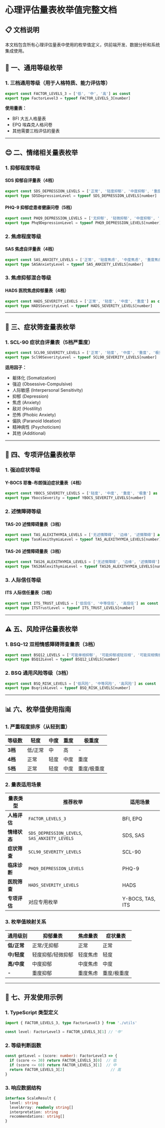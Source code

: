 # 心理评估量表枚举值完整文档

## 📋 文档说明

本文档包含所有心理评估量表中使用的枚举值定义，供前端开发、数据分析和系统集成使用。


## 🎯 一、通用等级枚举

### 1. 三档通用等级（用于人格特质、能力评估等）
```typescript
export const FACTOR_LEVELS_3 = ['低', '中', '高'] as const
export type FactorLevel3 = typeof FACTOR_LEVELS_3[number]
```

**使用量表：**
- BFI 大五人格量表
- EPQ 埃森克人格问卷
- 其他需要三档评估的量表

---

## 😊 二、情绪相关量表枚举

### 1. 抑郁程度等级

#### SDS 抑郁自评量表（4档）
```typescript
export const SDS_DEPRESSION_LEVELS = ['正常', '轻度抑郁', '中度抑郁', '重度抑郁'] as const
export type SDSDepressionLevel = typeof SDS_DEPRESSION_LEVELS[number]
```

#### PHQ-9 抑郁症患者健康问卷（5档）
```typescript
export const PHQ9_DEPRESSION_LEVELS = ['无抑郁', '轻微抑郁', '中度抑郁', '中重度抑郁', '重度抑郁'] as const
export type Phq9DepressionLevel = typeof PHQ9_DEPRESSION_LEVELS[number]
```

### 2. 焦虑程度等级

#### SAS 焦虑自评量表（4档）
```typescript
export const SAS_ANXIETY_LEVELS = ['正常', '轻度焦虑', '中度焦虑', '重度焦虑'] as const
export type SASAnxietyLevel = typeof SAS_ANXIETY_LEVELS[number]
```

### 3. 焦虑抑郁混合等级

#### HADS 医院焦虑抑郁量表（4档）
```typescript
export const HADS_SEVERITY_LEVELS = ['正常', '轻度', '中度', '重度'] as const
export type HADSSeverityLevel = typeof HADS_SEVERITY_LEVELS[number]
```

---

## 🏥 三、症状筛查量表枚举

### 1. SCL-90 症状自评量表（5档严重度）
```typescript
export const SCL90_SEVERITY_LEVELS = ['正常', '轻度', '中度', '重度', '极重度'] as const
export type Scl90SeverityLevel = typeof SCL90_SEVERITY_LEVELS[number]
```

**适用因子：**
- 躯体化 (Somatization)
- 强迫 (Obsessive-Compulsive)
- 人际敏感 (Interpersonal Sensitivity)
- 抑郁 (Depression)
- 焦虑 (Anxiety)
- 敌对 (Hostility)
- 恐怖 (Phobic Anxiety)
- 偏执 (Paranoid Ideation)
- 精神病性 (Psychoticism)
- 其他 (Additional)

---

## 🧠 四、专项评估量表枚举

### 1. 强迫症状等级

#### Y-BOCS 耶鲁-布朗强迫症状量表（4档）
```typescript
export const YBOCS_SEVERITY_LEVELS = ['轻度', '中度', '重度', '极重'] as const
export type YbocsSeverity = typeof YBOCS_SEVERITY_LEVELS[number]
```

### 2. 述情障碍等级

#### TAS-20 述情障碍量表（3档）
```typescript
export const TAS_ALEXITHYMIA_LEVELS = ['无述情障碍', '边缘', '述情障碍'] as const
export type TasAlexithymiaLevel = typeof TAS_ALEXITHYMIA_LEVELS[number]
```

#### TAS-26 述情障碍量表（3档）
```typescript
export const TAS26_ALEXITHYMIA_LEVELS = ['无述情障碍', '边缘', '述情障碍'] as const
export type TAS26AlexithymiaLevel = typeof TAS26_ALEXITHYMIA_LEVELS[number]
```

### 3. 人际信任等级

#### ITS 人际信任量表（3档）
```typescript
export const ITS_TRUST_LEVELS = ['低信任', '中等信任', '高信任'] as const
export type ITSTrustLevel = typeof ITS_TRUST_LEVELS[number]
```

---

## ⚠️ 五、风险评估量表枚举

### 1. BSQ-12 双相情感障碍筛查量表（3档）
```typescript
export const BSQ12_LEVELS = ['可能单相抑郁', '可能抑郁或轻双相', '可能双相情感障碍'] as const
export type BSQ12Level = typeof BSQ12_LEVELS[number]
```

### 2. BSQ 通用风险等级（3档）
```typescript
export const BSQ_RISK_LEVELS = ['低风险', '中等风险', '高风险'] as const
export type BsqriskLevel = typeof BSQ_RISK_LEVELS[number]
```

---

## 📊 六、枚举值使用指南

### 1. 严重程度排序（从轻到重）

| 等级数 | 轻度 | 中度 | 重度 | 极重度 |
|--------|------|------|------|--------|
| **3档** | 低/正常 | 中 | 高 | - |
| **4档** | 正常 | 轻度 | 中度 | 重度 |
| **5档** | 正常 | 轻度 | 中度 | 重度/极重度 |

### 2. 量表适用场景

| 量表类型 | 推荐枚举 | 适用场景 |
|----------|----------|----------|
| **人格评估** | `FACTOR_LEVELS_3` | BFI, EPQ |
| **情绪状态** | `SDS_DEPRESSION_LEVELS`, `SAS_ANXIETY_LEVELS` | SDS, SAS |
| **症状筛查** | `SCL90_SEVERITY_LEVELS` | SCL-90 |
| **临床诊断** | `PHQ9_DEPRESSION_LEVELS` | PHQ-9 |
| **医院筛查** | `HADS_SEVERITY_LEVELS` | HADS |
| **专项评估** | 对应专用枚举 | Y-BOCS, TAS, ITS |

### 3. 枚举值映射关系

| 通用级别 | 抑郁量表 | 焦虑量表 | 症状量表 |
|----------|----------|----------|----------|
| **低/正常** | 正常/无抑郁 | 正常 | 正常 |
| **中/轻度** | 轻度抑郁/轻微抑郁 | 轻度焦虑 | 轻度 |
| **高/中度** | 中度抑郁 | 中度焦虑 | 中度 |
| **-** | 重度抑郁 | 重度焦虑 | 重度/极重度 |

---

## 🔧 七、开发使用示例

### 1. TypeScript 类型定义
```typescript
import { FACTOR_LEVELS_3, type FactorLevel3 } from './utils'

const level: FactorLevel3 = FACTOR_LEVELS_3[1] // '中'
```

### 2. 等级判断函数
```typescript
const getLevel = (score: number): FactorLevel3 => {
  if (score <= 30) return FACTOR_LEVELS_3[0]  // 低
  if (score <= 60) return FACTOR_LEVELS_3[1]  // 中
  return FACTOR_LEVELS_3[2]                     // 高
}
```

### 3. 响应数据结构
```typescript
interface ScaleResult {
  level: string
  levelArray: readonly string[]
  interpretation: string
  recommendations: string[]
}
```